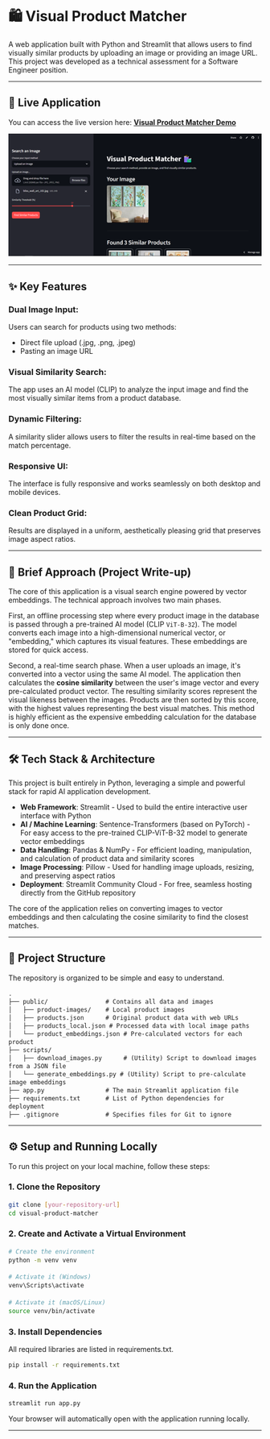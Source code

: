# 🛍️ Visual Product Matcher

A web application built with Python and Streamlit that allows users to find visually similar products by uploading an image or providing an image URL. This project was developed as a technical assessment for a Software Engineer position.

---

## 🚀 Live Application
You can access the live version here: **[Visual Product Matcher Demo](https://https://visualfinder0303.streamlit.app/)**

![Visual Product Matcher App Screenshot](image.png)

---

## ✨ Key Features

### Dual Image Input: 
Users can search for products using two methods:
- Direct file upload (.jpg, .png, .jpeg)
- Pasting an image URL

### Visual Similarity Search: 
The app uses an AI model (CLIP) to analyze the input image and find the most visually similar items from a product database.

### Dynamic Filtering: 
A similarity slider allows users to filter the results in real-time based on the match percentage.

### Responsive UI: 
The interface is fully responsive and works seamlessly on both desktop and mobile devices.

### Clean Product Grid: 
Results are displayed in a uniform, aesthetically pleasing grid that preserves image aspect ratios.

---

## 🧠 Brief Approach (Project Write-up)

The core of this application is a visual search engine powered by vector embeddings. The technical approach involves two main phases.

First, an offline processing step where every product image in the database is passed through a pre-trained AI model (CLIP `ViT-B-32`). The model converts each image into a high-dimensional numerical vector, or "embedding," which captures its visual features. These embeddings are stored for quick access.

Second, a real-time search phase. When a user uploads an image, it's converted into a vector using the same AI model. The application then calculates the **cosine similarity** between the user's image vector and every pre-calculated product vector. The resulting similarity scores represent the visual likeness between the images. Products are then sorted by this score, with the highest values representing the best visual matches. This method is highly efficient as the expensive embedding calculation for the database is only done once.

---
## 🛠️ Tech Stack & Architecture

This project is built entirely in Python, leveraging a simple and powerful stack for rapid AI application development.

- **Web Framework**: Streamlit - Used to build the entire interactive user interface with Python
- **AI / Machine Learning**: Sentence-Transformers (based on PyTorch) - For easy access to the pre-trained CLIP-ViT-B-32 model to generate vector embeddings
- **Data Handling**: Pandas & NumPy - For efficient loading, manipulation, and calculation of product data and similarity scores
- **Image Processing**: Pillow - Used for handling image uploads, resizing, and preserving aspect ratios
- **Deployment**: Streamlit Community Cloud - For free, seamless hosting directly from the GitHub repository

The core of the application relies on converting images to vector embeddings and then calculating the cosine similarity to find the closest matches.

---

## 📂 Project Structure

The repository is organized to be simple and easy to understand.

```
.
├── public/                # Contains all data and images
│   ├── product-images/    # Local product images
│   ├── products.json      # Original product data with web URLs
│   ├── products_local.json # Processed data with local image paths
│   └── product_embeddings.json # Pre-calculated vectors for each product
├── scripts/
│   ├── download_images.py      # (Utility) Script to download images from a JSON file
│   └── generate_embeddings.py # (Utility) Script to pre-calculate image embeddings
├── app.py                 # The main Streamlit application file
├── requirements.txt       # List of Python dependencies for deployment
├── .gitignore             # Specifies files for Git to ignore

```

---

## ⚙️ Setup and Running Locally

To run this project on your local machine, follow these steps:

### 1. Clone the Repository

```bash
git clone [your-repository-url]
cd visual-product-matcher
```

### 2. Create and Activate a Virtual Environment

```bash
# Create the environment
python -m venv venv

# Activate it (Windows)
venv\Scripts\activate

# Activate it (macOS/Linux)
source venv/bin/activate
```

### 3. Install Dependencies
All required libraries are listed in requirements.txt.

```bash
pip install -r requirements.txt
```

### 4. Run the Application

```bash
streamlit run app.py
```

Your browser will automatically open with the application running locally.

---